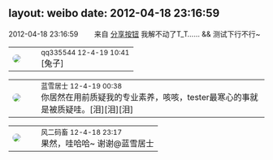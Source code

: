 layout: weibo
date: 2012-04-18 23:16:59
---
<meta name="referrer" content="no-referrer" />

2012-04-18 23:16:59  &nbsp;&nbsp;&nbsp;&nbsp;&nbsp;&nbsp; 来自 <a href="http://app.weibo.com/t/feed/cUcI1A" rel="nofollow">分享按钮</a>
我解不动了T_T…… && 测试下行不行~ ​​​

<table style="width: 100%;">
  <tr>
    <td style="width: 40px;"><img style="border-radius:50%" src="https://tva4.sinaimg.cn/crop.0.0.180.180.50/7d25944djw1e8qgp5bmzyj2050050aa8.jpg?KID=imgbed,tva&Expires=1624467780&ssig=gKq9Uj8wFM"></td>
    <td colspan="2"><small>qq335544 12-4-19 10:41</small><br/>[兔子]</td>
  </tr>
</table>

<table style="width: 100%;">
  <tr>
    <td style="width: 40px;"><img style="border-radius:50%" src="https://tva1.sinaimg.cn/crop.0.0.180.180.50/7978b307jw1e8qgp5bmzyj2050050aa8.jpg?KID=imgbed,tva&Expires=1624467780&ssig=Avh1HVE0Eu"></td>
    <td colspan="2"><small>蓝雪居士 12-4-19 00:38</small><br/>你居然在用前质疑我的专业素养，咳咳，tester最寒心的事就是被质疑哇。[泪][泪][泪]</td>
  </tr>
</table>

<table style="width: 100%;">
  <tr>
    <td style="width: 40px;"><img style="border-radius:50%" src="https://tva3.sinaimg.cn/crop.0.0.639.639.50/6d2a6003jw8f3idy69w2gj20hs0hrt9g.jpg?KID=imgbed,tva&Expires=1624467780&ssig=%2FZ8kyPcKrp"></td>
    <td colspan="2"><small>风二码畜 12-4-18 23:17</small><br/>果然，哇哈哈~ 谢谢@蓝雪居士</td>
  </tr>
</table>
